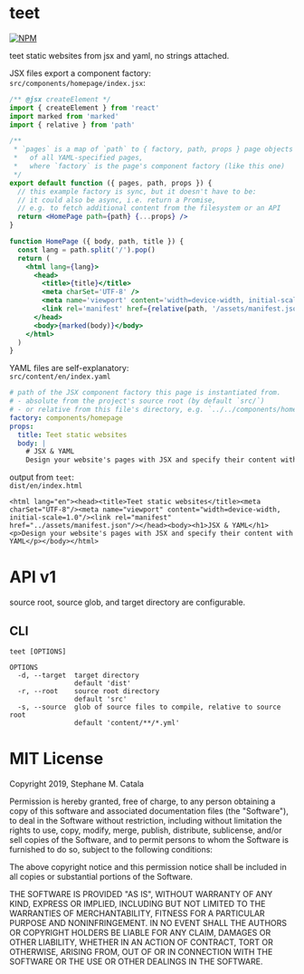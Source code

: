 # teet

[![NPM](https://nodei.co/npm/teet.png?compact=true)](https://nodei.co/npm/teet/)

teet static websites from jsx and yaml, no strings attached.

JSX files export a component factory:\
`src/components/homepage/index.jsx`:

```jsx
/** @jsx createElement */
import { createElement } from 'react'
import marked from 'marked'
import { relative } from 'path'

/**
 * `pages` is a map of `path` to { factory, path, props } page objects
 *   of all YAML-specified pages,
 *   where `factory` is the page's component factory (like this one)
 */
export default function ({ pages, path, props }) {
  // this example factory is sync, but it doesn't have to be:
  // it could also be async, i.e. return a Promise,
  // e.g. to fetch additional content from the filesystem or an API
  return <HomePage path={path} {...props} />
}

function HomePage ({ body, path, title }) {
  const lang = path.split('/').pop()
  return (
    <html lang={lang}>
      <head>
        <title>{title}</title>
        <meta charSet='UTF-8' />
        <meta name='viewport' content='width=device-width, initial-scale=1.0' />
        <link rel='manifest' href={relative(path, '/assets/manifest.json')} />
      </head>
      <body>{marked(body)}</body>
    </html>
  )
}
```

YAML files are self-explanatory:\
`src/content/en/index.yaml`

```yaml
# path of the JSX component factory this page is instantiated from.
# - absolute from the project's source root (by default `src/`)
# - or relative from this file's directory, e.g. `../../components/homepage`
factory: components/homepage
props:
  title: Teet static websites
  body: |
    # JSX & YAML
    Design your website's pages with JSX and specify their content with YAML
```

output from `teet`:\
`dist/en/index.html`

```
<html lang="en"><head><title>Teet static websites</title><meta charSet="UTF-8"/><meta name="viewport" content="width=device-width, initial-scale=1.0"/><link rel="manifest" href="../assets/manifest.json"/></head><body><h1>JSX & YAML</h1><p>Design your website's pages with JSX and specify their content with YAML</p></body></html>
```

# API v1

source root, source glob, and target directory are configurable.

## CLI

```
teet [OPTIONS]

OPTIONS
  -d, --target  target directory
                default 'dist'
  -r, --root    source root directory
                default 'src'
  -s, --source  glob of source files to compile, relative to source root
                default 'content/**/*.yml'
```

# MIT License

Copyright 2019, Stephane M. Catala

Permission is hereby granted, free of charge, to any person obtaining a copy of this software and associated documentation files (the "Software"), to deal in the Software without restriction, including without limitation the rights to use, copy, modify, merge, publish, distribute, sublicense, and/or sell copies of the Software, and to permit persons to whom the Software is furnished to do so, subject to the following conditions:

The above copyright notice and this permission notice shall be included in all copies or substantial portions of the Software.

THE SOFTWARE IS PROVIDED "AS IS", WITHOUT WARRANTY OF ANY KIND, EXPRESS OR IMPLIED, INCLUDING BUT NOT LIMITED TO THE WARRANTIES OF MERCHANTABILITY, FITNESS FOR A PARTICULAR PURPOSE AND NONINFRINGEMENT. IN NO EVENT SHALL THE AUTHORS OR COPYRIGHT HOLDERS BE LIABLE FOR ANY CLAIM, DAMAGES OR OTHER LIABILITY, WHETHER IN AN ACTION OF CONTRACT, TORT OR OTHERWISE, ARISING FROM, OUT OF OR IN CONNECTION WITH THE SOFTWARE OR THE USE OR OTHER DEALINGS IN THE SOFTWARE.
